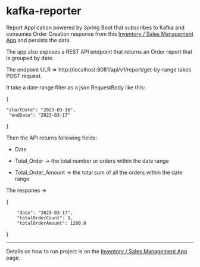 # kafka-reporter 
Report Application powered by Spring Boot that subscribes to 
Kafka and consumes Order Creation response from this [Inventory / Sales Management App](https://github.com/Amy-Oji/sales-inventory-manager-REST-API-application) and persists the data.


The app also exposes a REST API endpoint that returns an Order report that is grouped by date.

The endpoint ULR => http://localhost:8081/api/v1/report/get-by-range takes POST request.

It take a date range filter as a json RequestBody like this:

{

    "startDate": "2023-03-16",
     "endDate": "2023-03-17"
     
}

Then the API returns following fields:

* Date

* Total_Order -> the total number or orders within the date range

* Total_Order_Amount -> the total sum of all the orders within the date range

The respones =>

{

        "date": "2023-03-17",
        "totalOrderCount": 3,
        "totalOrderAmount": 1200.0
        
}

____
Details on how to run project is on the [Inventory / Sales Management App](https://github.com/Amy-Oji/sales-inventory-manager-REST-API-application) page.
